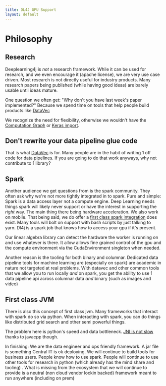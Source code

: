 ```yaml
---
title: DL4J GPU Support
layout: default
---
```


# Philosophy

## Research
Deeplearning4j is *not* a research framework. While it can be used for research, and we even encourage it (apache license),
we are very use case driven.
Most research is not directly useful for industry products. Many research papers being published (while having good ideas)
are barely usable until ideas mature.

One question we often get: "Why don't you have last week's paper implemented?" Because we spend time on tools 
that help people build products like [DataVec](http://deeplearning4j.org/DataVec) 

We recognize the need for flexibility, otherwise we wouldn't have the [Computation Graph](http://deeplearning4j.org/compgraph)
or [Keras import](http://deeplearning4j.org/keras). 

## Don't rewrite your data pipeline glue code
That is what [DataVec](http://deeplearning4j.org/DataVec)  is for.
Many people are in the habit of writing 1 off code for data pipelines.
If you are going to do that work anyways, why not contribute to 1 library?

## Spark
Another audience we get questions from is the spark community. They often ask why we're not more tightly integrated in to spark.
Pure and simple: Spark is a data access layer not a compute engine. Deep Learning needs things spark will likely never support
or have the interest in supporting the *right* way. The main thing there being hardware acceleration. We also work on mobile.
That being said, we do offer a [first class spark integration](http://deeplearning4j.org/spark) does exist. Many tools
will bolt on support with bash scripts by just talking to yarn. Dl4j is a spark job that knows how to access your gpu if it's present.

Our linear algebra library can detect the hardware the worker is running on and use whatever is there.
It allow allows fine grained control of the gpu and the compute environment via the CudaEnvironment singleton
when needed.

Another reason is the tooling for both binary and columnar. Dedicated data pipeline tools for machine learning are (especially on spark)
are academic in nature not targeted at real problems. With datavec and other common tools that we allow you to run
locally *and* on spark, you get the ability to use 1 data pipeline api across columnar data *and* binary (such as images and video)



## First class JVM

There is also this concept of first class jvm. Many frameworks that interact with spark do so via python.
When interacting with spark, you can do things like distributed grid search and other semi powerful things.

The problem here is python's speed and data bottleneck. [JNI is not slow](http://bytedeco.org/news/2015/03/14/java-meets-caffe/) 
thanks to javacpp though.

In finishing:
We are the data engineer and ops friendly framework. A jar file is something Central IT is ok deploying.
We will continue to build tools for business users.
People know how to use spark. People will continue to use other tools for research in python (which already has
the mind share and tooling) . What is missing from the ecosystem that we will continue to provide is a neutral (non cloud vendor lockin backed)
framework meant to run anywhere (including on prem)
